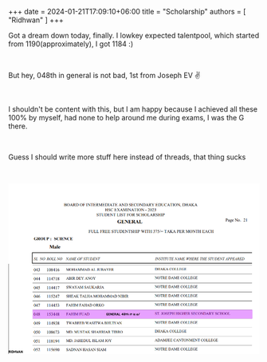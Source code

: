 +++ 
date = 2024-01-21T17:09:10+06:00
title = "Scholarship"
authors = [ "Ridhwan" ]
+++

Got a dream down today, finally. I lowkey expected talentpool, which started from 1190(approximately), I got 1184 :)

<br>

But hey, 048th in general is not bad, 1st from Joseph EV ✌️

<br>

I shouldn't be content with this, but I am happy because I achieved all these 100% by myself, had none to help around me during exams, I was the G there.

<br>

Guess I should write more stuff here instead of threads, that thing sucks

<br>

![ImgB](/images/scholarship.png)